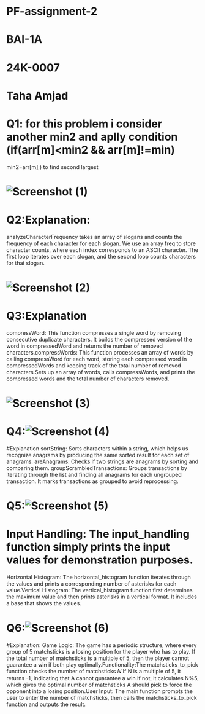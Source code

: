 # PF-assignment-2
# BAI-1A
# 24K-0007
# Taha Amjad
# Q1: for this problem i consider another min2 and aplly condition (if(arr[m]<min2 && arr[m]!=min)
min2=arr[m];) to find second largest 
# ![Screenshot (1)](https://github.com/user-attachments/assets/ed678c04-2fb6-4d6b-8278-ba59bf0f3523)

# Q2:Explanation:
analyzeCharacterFrequency takes an array of slogans and counts the frequency of each character for each slogan.
We use an array freq to store character counts, where each index corresponds to an ASCII character.
The first loop iterates over each slogan, and the second loop counts characters for that slogan.
# ![Screenshot (2)](https://github.com/user-attachments/assets/f4a50602-dd5b-4af8-8421-0e1d95522b8a)
# Q3:Explanation
compressWord: This function compresses a single word by removing consecutive duplicate characters. It builds the compressed version of the word in compressedWord and returns the number of removed characters.compressWords: This function processes an array of words by calling compressWord for each word, storing each compressed word in compressedWords and keeping track of the total number of removed characters.Sets up an array of words, calls compressWords, and prints the compressed words and the total number of characters removed.
# ![Screenshot (3)](https://github.com/user-attachments/assets/10bdac8b-3ea3-4170-96f7-fc92e0757690)
# Q4:![Screenshot (4)](https://github.com/user-attachments/assets/cbc725df-164e-4823-9ddd-20d28b590167)
#Explanation
sortString: Sorts characters within a string, which helps us recognize anagrams by producing the same sorted result for each set of anagrams.
areAnagrams: Checks if two strings are anagrams by sorting and comparing them.
groupScrambledTransactions: Groups transactions by iterating through the list and finding all anagrams for each ungrouped transaction. It marks transactions as grouped to avoid reprocessing.
# Q5:![Screenshot (5)](https://github.com/user-attachments/assets/c79a5efc-6ea7-4706-8296-542713fb3919)
# Input Handling: The input_handling function simply prints the input values for demonstration purposes.
Horizontal Histogram: The horizontal_histogram function iterates through the values and prints a corresponding number of asterisks for each value.Vertical Histogram: The vertical_histogram function first determines the maximum value and then prints asterisks in a vertical format. It includes a base that shows the values.
# Q6:![Screenshot (6)](https://github.com/user-attachments/assets/2266b292-cf78-4a2b-ae87-d752720d9cdc)
#Explanation:
Game Logic: The game has a periodic structure, where every group of 5 matchsticks is a losing position for the player who has to play. If the total number of matchsticks is a multiple of 5, then the player cannot guarantee a win if both play optimally.Functionality:The matchsticks_to_pick function checks the number of matchsticks 𝑁 If N is a multiple of 5, it returns -1, indicating that A cannot guarantee a win.If not, it calculates N%5, which gives the optimal number of matchsticks A should pick to force the opponent into a losing position.User Input: The main function prompts the user to enter the number of matchsticks, then calls the matchsticks_to_pick function and outputs the result.
